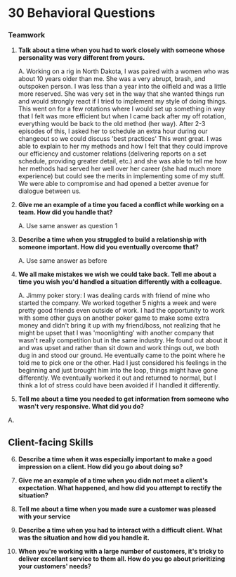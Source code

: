 # 30 Behavioral Questions
### Teamwork

1. **Talk about a time when you had to work closely with someone whose personality was very different from yours.**

    A. Working on a rig in North Dakota, I was paired with a women who was about 10 years older than me. She was a very abrupt, brash, and outspoken person. I was less than a year into the oilfield and was a little more reserved. She was very set in the way that she wanted things run and would strongly react if I tried to implement my style of doing things. This went on for a few rotations where I would set up something in way that I felt was more efficient but when I came back after my off rotation, everything would be back to the old method (her way). After 2-3 episodes of this, I asked her to schedule an extra hour during our changeout so we could discuss 'best practices' This went great. I was able to explain to her my methods and how I felt that they could improve our efficiency and customer relations (delivering reports on a set schedule, providing greater detail, etc.) and she was able to tell me how her methods had served her well over her career (she had much more experience) but could see the merits in implementing some of my stuff. We were able to compromise and had opened a better avenue for dialogue between us. 

2. **Give me an example of a time you faced a conflict while working on a team. How did you handle that?**

    A. Use same answer as question 1

3. **Describe a time when you struggled to build a relationship with someone important. How did you eventually overcome that?**

    A. Use same answer as before
    
4. **We all make mistakes we wish we could take back. Tell me about a time you wish you'd handled a situation differently with a colleague.**

    A. Jimmy poker story: I was dealing cards with friend of mine who started the company. We worked together 5 nights a week and were pretty good friends even outside of work. I had the opportunity to work with some other guys on another poker game to make some extra money and didn't bring it up with my friend/boss, not realizing that he might be upset that I was 'moonlighting' with another company that wasn't really competition but in the same industry. He found out about it and was upset and rather than sit down and work things out, we both dug in and stood our ground. He eventually came to the point where he told me to pick one or the other. Had I just considered his feelings in the beginning and just brought him into the loop, things might have gone differently. We eventually worked it out and returned to normal, but I think a lot of stress could have been avoided if I handled it differently. 

5. **Tell me about a time you needed to get information from someone who wasn't very responsive. What did you do?**

A. 

## Client-facing Skills

6. **Describe a time when it was especially important to make a good impression on a client. How did you go about doing so?**

7. **Give me an example of a time when you didn not meet a client's expectation. What happened, and how did you attempt to rectify the situation?**

8. **Tell me about a time when you made sure a customer was pleased with your service**

9. **Describe a time when you had to interact with a difficult client. What was the situation and how did you handle it.**

10. **When you're working with a large number of customers, it's tricky to deliver excellant service to them all. How do you go about prioritizing your customers' needs?**